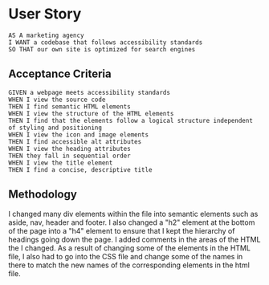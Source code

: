 
# User Story

```
AS A marketing agency
I WANT a codebase that follows accessibility standards
SO THAT our own site is optimized for search engines
```

## Acceptance Criteria

```
GIVEN a webpage meets accessibility standards
WHEN I view the source code
THEN I find semantic HTML elements
WHEN I view the structure of the HTML elements
THEN I find that the elements follow a logical structure independent of styling and positioning
WHEN I view the icon and image elements
THEN I find accessible alt attributes
WHEN I view the heading attributes
THEN they fall in sequential order
WHEN I view the title element
THEN I find a concise, descriptive title
```

## Methodology

I changed many div elements within the file into semantic elements such as aside, nav, header and footer. I also changed a "h2" element at the bottom of the page into a "h4" element to ensure that I kept the hierarchy of headings going down the page. I added comments in the areas of the HTML the I changed. As a result of changing some of the elements in the HTML file, I also had to go into the CSS file and change some of the names in there to match the new names of the corresponding elements in the html file.


